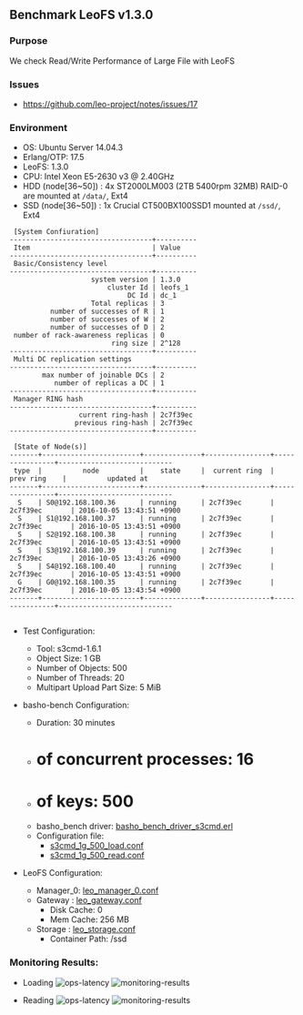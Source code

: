 ## Benchmark LeoFS v1.3.0

### Purpose
We check Read/Write Performance of Large File with LeoFS

### Issues
* https://github.com/leo-project/notes/issues/17

### Environment

* OS: Ubuntu Server 14.04.3
* Erlang/OTP: 17.5
* LeoFS: 1.3.0
* CPU: Intel Xeon E5-2630 v3 @ 2.40GHz
* HDD (node[36~50]) : 4x ST2000LM003 (2TB 5400rpm 32MB) RAID-0 are mounted at `/data/`, Ext4
* SSD (node[36~50]) : 1x Crucial CT500BX100SSD1 mounted at `/ssd/`, Ext4

```
 [System Confiuration]
-----------------------------------+----------
 Item                              | Value
-----------------------------------+----------
 Basic/Consistency level
-----------------------------------+----------
                    system version | 1.3.0
                        cluster Id | leofs_1
                             DC Id | dc_1
                    Total replicas | 3
          number of successes of R | 1
          number of successes of W | 2
          number of successes of D | 2
 number of rack-awareness replicas | 0
                         ring size | 2^128
-----------------------------------+----------
 Multi DC replication settings
-----------------------------------+----------
        max number of joinable DCs | 2
           number of replicas a DC | 1
-----------------------------------+----------
 Manager RING hash
-----------------------------------+----------
                 current ring-hash | 2c7f39ec
                previous ring-hash | 2c7f39ec
-----------------------------------+----------

 [State of Node(s)]
-------+------------------------+--------------+----------------+----------------+----------------------------
 type  |          node          |    state     |  current ring  |   prev ring    |          updated at
-------+------------------------+--------------+----------------+----------------+----------------------------
  S    | S0@192.168.100.36      | running      | 2c7f39ec       | 2c7f39ec       | 2016-10-05 13:43:51 +0900
  S    | S1@192.168.100.37      | running      | 2c7f39ec       | 2c7f39ec       | 2016-10-05 13:43:51 +0900
  S    | S2@192.168.100.38      | running      | 2c7f39ec       | 2c7f39ec       | 2016-10-05 13:43:51 +0900
  S    | S3@192.168.100.39      | running      | 2c7f39ec       | 2c7f39ec       | 2016-10-05 13:43:26 +0900
  S    | S4@192.168.100.40      | running      | 2c7f39ec       | 2c7f39ec       | 2016-10-05 13:43:51 +0900
  G    | G0@192.168.100.35      | running      | 2c7f39ec       | 2c7f39ec       | 2016-10-05 13:43:54 +0900
-------+------------------------+--------------+----------------+----------------+----------------------------


```

* Test Configuration:
    * Tool: s3cmd-1.6.1
    * Object Size: 1 GB
    * Number of Objects: 500
    * Number of Threads: 20
    * Multipart Upload Part Size: 5 MiB

* basho-bench Configuration:
    * Duration: 30 minutes
    * # of concurrent processes: 16
    * # of keys: 500
    * basho_bench driver: [basho_bench_driver_s3cmd.erl](https://github.com/windkit/basho_bench/blob/s3cmd/src/basho_bench_driver_s3cmd.erl)
    * Configuration file: 
        * [s3cmd_1g_500_load.conf](load/s3cmd_1g_500_load.conf)
        * [s3cmd_1g_500_read.conf](read/s3cmd_1g_500_read.conf)

* LeoFS Configuration:
    * Manager_0: [leo_manager_0.conf](conf/G0/leo_manager.conf)
    * Gateway  : [leo_gateway.conf](conf/G0/leo_gateway.conf)
        * Disk Cache: 0
        * Mem Cache: 256 MB
    * Storage  : [leo_storage.conf](conf/S0/leo_storage.conf)
        * Container Path: /ssd

### Monitoring Results:

* Loading
    ![ops-latency](summary_load.png)
    ![monitoring-results](grafana_load.png)

* Reading
    ![ops-latency](summary_read.png)
    ![monitoring-results](grafana_read.png)
